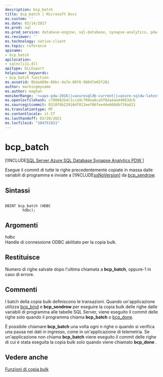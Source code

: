 ```yaml
---
description: bcp_batch
title: bcp_batch | Microsoft Docs
ms.custom: ''
ms.date: 03/14/2017
ms.prod: sql
ms.prod_service: database-engine, sql-database, synapse-analytics, pdw
ms.reviewer: ''
ms.technology: native-client
ms.topic: reference
apiname:
- bcp_batch
apilocation:
- sqlncli11.dll
apitype: DLLExport
helpviewer_keywords:
- bcp_batch function
ms.assetid: 0bda489e-86bc-4a7e-80f6-96047e03f281
author: markingmyname
ms.author: maghan
monikerRange: '>=aps-pdw-2016||=azuresqldb-current||=azure-sqldw-latest||>=sql-server-2016||>=sql-server-linux-2017||=azuresqldb-mi-current'
ms.openlocfilehash: c780882b4c1cca9c709ea8ca5f8da4aad4063dcb
ms.sourcegitcommit: 0310fdb22916df013eef86fee44e660dbf39ad21
ms.translationtype: MT
ms.contentlocale: it-IT
ms.lasthandoff: 03/20/2021
ms.locfileid: "104751911"
---
```

# <a name="bcp_batch"></a>bcp_batch
[!INCLUDE[SQL Server Azure SQL Database Synapse Analytics PDW ](../../includes/applies-to-version/sql-asdb-asdbmi-asa-pdw.md)]

  Esegue il commit di tutte le righe precedentemente copiate in massa dalle variabili di programma e inviate a [!INCLUDE[ssNoVersion](../../includes/ssnoversion-md.md)] da [bcp_sendrow](../../relational-databases/native-client-odbc-extensions-bulk-copy-functions/bcp-sendrow.md).  
  
## <a name="syntax"></a>Sintassi  
  
```  
  
DBINT bcp_batch (HDBC  
        hdbc);  
```  
  
## <a name="arguments"></a>Argomenti  
 *hdbc*  
 Handle di connessione ODBC abilitato per la copia bulk.  
  
## <a name="returns"></a>Restituisce  
 Numero di righe salvate dopo l'ultima chiamata a **bcp_batch**, oppure-1 in caso di errore.  
  
## <a name="remarks"></a>Commenti  
 I batch della copia bulk definiscono le transazioni. Quando un'applicazione utilizza [bcp_bind](../../relational-databases/native-client-odbc-extensions-bulk-copy-functions/bcp-bind.md) e **bcp_sendrow** per eseguire la copia bulk delle righe dalle variabili di programma alle tabelle SQL Server, viene eseguito il commit delle righe solo quando il programma chiama **bcp_batch** o [bcp_done](../../relational-databases/native-client-odbc-extensions-bulk-copy-functions/bcp-done.md).  
  
 È possibile chiamare **bcp_batch** una volta ogni *n* righe o quando si verifica una pausa nei dati in ingresso, come in un'applicazione di telemetria. Se un'applicazione non chiama **bcp_batch** viene eseguito il commit delle righe di cui è stata eseguita la copia bulk solo quando viene chiamato **bcp_done** .  
  
## <a name="see-also"></a>Vedere anche  
 [Funzioni di copia bulk](../../relational-databases/native-client-odbc-extensions-bulk-copy-functions/sql-server-driver-extensions-bulk-copy-functions.md)  
  
  
